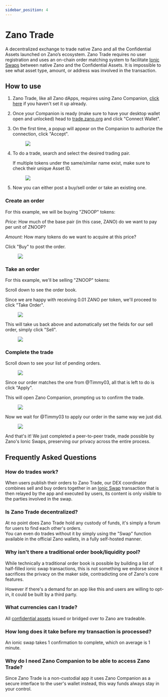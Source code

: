 ```yaml
---
sidebar_position: 4
---
```


# Zano Trade

A decentralized exchange to trade native Zano and all the Confidential Assets launched on Zano’s ecosystem. Zano Trade requires no user registration and uses an on-chain order matching system to facilitate [Ionic Swaps](https://docs.zano.org/docs/learn/frequently-asked-questions#what-are-ionic-swaps) between native Zano and the Confidential Assets. It is impossible to see what asset type, amount, or address was involved in the transaction.

## How to use

1. Zano Trade, like all Zano dApps, requires using Zano Companion, [click here](https://docs.zano.org/docs/use/companion) if you haven't set it up already.

2. Once your Companion is ready (make sure to have your desktop wallet open and unlocked) head to [trade.zano.org](http://trade.zano.org) and click "Connect Wallet".

3. On the first time, a popup will appear on the Companion to authorize the connection, click "Accept".

   <figure style={{textAlign: 'center'}}>
     <img src={require('/img/use/companion/sign_request.png').default} />
   </figure>

4. To do a trade, search and select the desired trading pair.&#x20;

   If multiple tokens under the same/similar name exist, make sure to check their unique Asset ID.

   <figure style={{textAlign: 'center'}}>
     <img src={require('/img/use/zano-trade/trading-pairs.png').default} />
   </figure>

5. Now you can either post a buy/sell order or take an existing one.

### Create an order

For this example, we will be buying "ZNOOP" tokens:

_Price:_ How much of the base pair (in this case, ZANO) do we want to pay per unit of ZNOOP?

_Amount:_ How many tokens do we want to acquire at this price?

Click "Buy" to post the order.

<figure style={{textAlign: 'center'}}>
  <img src={require('/img/use/zano-trade/new_order1.png').default} />
</figure>

### Take an order

For this example, we'll be selling "ZNOOP" tokens:

Scroll down to see the order book.

Since we are happy with receiving 0.01 ZANO per token, we'll proceed to click "Take Order".

<figure style={{textAlign: 'center'}}>
  <img src={require('/img/use/zano-trade/order_book2.png').default} />
</figure>

This will take us back above and automatically set the fields for our sell order, simply click "Sell".

<figure style={{textAlign: 'center'}}>
  <img src={require('/img/use/zano-trade/new_order2.png').default} />
</figure>

### Complete the trade

Scroll down to see your list of pending orders.

<figure style={{textAlign: 'center'}}>
  <img src={require('/img/use/zano-trade/my_orders.png').default} />
</figure>

Since our order matches the one from @Timmy03, all that is left to do is click "Apply".

This will open Zano Companion, prompting us to confirm the trade.

<figure style={{textAlign: 'center'}}>
  <img src={require('/img/use/zano-trade/ionic_swap1.png').default} />
</figure>

Now we wait for @Timmy03 to apply our order in the same way we just did.

<figure style={{textAlign: 'center'}}>
  <img src={require('/img/use/zano-trade/completed_trade.png').default} />
</figure>

And that's it! We just completed a peer-to-peer trade, made possible by Zano's Ionic Swaps, preserving our privacy across the entire process.

## Frequently Asked Questions

### How do trades work?

When users publish their orders to Zano Trade, our DEX coordinator combines sell and buy orders together in an [Ionic Swap](https://docs.zano.org/docs/learn/frequently-asked-questions#what-are-ionic-swaps) transaction that is then relayed by the app and executed by users, its content is only visible to the parties involved in the swap.

### Is Zano Trade decentralized?

At no point does Zano Trade hold any custody of funds, it's simply a forum for users to find each other's orders.\
You can even do trades without it by simply using the "Swap" function available in the official Zano wallets, in a fully self-hosted manner.

### Why isn't there a traditional order book/liquidity pool?

While technically a traditional order book is possible by building a list of half-filled ionic swap transactions, this is not something we endorse since it sacrifices the privacy on the maker side, contradicting one of Zano's core features.

However if there's a demand for an app like this and users are willing to opt-in, it could be built by a third party.

### What currencies can I trade?

All [confidential assets](https://docs.zano.org/docs/learn/frequently-asked-questions#what-are-confidential-assets) issued or bridged over to Zano are tradeable.

### How long does it take before my transaction is processed?

An ionic swap takes 1 confirmation to complete, which on average is 1 minute.

### Why do I need Zano Companion to be able to access Zano Trade?

Since Zano Trade is a non-custodial app it uses Zano Companion as a secure interface to the user's wallet instead, this way funds always stay in your control.
